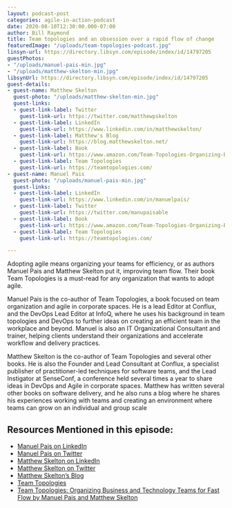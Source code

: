 ```yaml
---
layout: podcast-post
categories: agile-in-action-podcast
date: 2020-08-10T12:30:00.000-07:00
author: Bill Raymond
title: Team topologies and an obsession over a rapid flow of change
featuredImage: "/uploads/team-topologies-podcast.jpg"
linsyn-url: https://directory.libsyn.com/episode/index/id/14797205
guestPhotos:
- "/uploads/manuel-pais-min.jpg"
- "/uploads/matthew-skelton-min.jpg"
libsynUrl: https://directory.libsyn.com/episode/index/id/14797205
guest-details:
- guest-name: Matthew Skelton
  guest-photo: "/uploads/matthew-skelton-min.jpg"
  guest-links:
  - guest-link-label: Twitter
    guest-link-url: https://twitter.com/matthewpskelton
  - guest-link-label: LinkedIn
    guest-link-url: https://www.linkedin.com/in/matthewskelton/
  - guest-link-label: Matthew's Blog
    guest-link-url: https://blog.matthewskelton.net/
  - guest-link-label: Book
    guest-link-url: https://www.amazon.com/Team-Topologies-Organizing-Business-Technology/dp/1942788819
  - guest-link-label: Team Topologies
    guest-link-url: https://teamtopologies.com/
- guest-name: Manuel Pais
  guest-photo: "/uploads/manuel-pais-min.jpg"
  guest-links:
  - guest-link-label: LinkedIn
    guest-link-url: https://www.linkedin.com/in/manuelpais/
  - guest-link-label: Twitter
    guest-link-url: https://twitter.com/manupaisable
  - guest-link-label: Book
    guest-link-url: https://www.amazon.com/Team-Topologies-Organizing-Business-Technology/dp/1942788819
  - guest-link-label: Team Topologies
    guest-link-url: https://teamtopologies.com/

---
```

Adopting agile means organizing your teams for efficiency, or as authors Manuel Pais and Matthew Skelton put it, improving team flow. Their book Team Topologies is a must-read for any organization that wants to adopt agile.

Manuel Pais is the co-author of Team Topologies, a book focused on team organization and agile in corporate spaces. He is a lead Editor at Conflux, and the DevOps Lead Editor at InfoQ, where he uses his background in team topologies and DevOps to further ideas on creating an efficient team in the workplace and beyond. Manuel is also an IT Organizational Consultant and trainer, helping clients understand their organizations and accelerate workflow and delivery practices.

Matthew Skelton is the co-author of Team Topologies and several other books. He is also the Founder and Lead Consultant at Conflux, a specialist publisher of practitioner-led techniques for software teams, and the Lead Instigator at SenseConf, a conference held several times a year to share ideas in DevOps and Agile in corporate spaces. Matthew has written several other books on software delivery, and he also runs a blog where he shares his experiences working with teams and creating an environment where teams can grow on an individual and group scale

## Resources Mentioned in this episode:

* [Manuel Pais on LinkedIn](https://www.linkedin.com/in/manuelpais/)
* [Manuel Pais on Twitter](https://twitter.com/manupaisable)
* [Matthew Skelton on LinkedIn](https://www.linkedin.com/in/matthewskelton/)
* [Matthew Skelton on Twitter](https://twitter.com/matthewpskelton)
* [Matthew Skelton’s Blog](https://blog.matthewskelton.net/)
* [Team Topologies](https://teamtopologies.com/)
* [Team Topologies: Organizing Business and Technology Teams for Fast Flow by Manuel Pais and Matthew Skelton](https://www.amazon.com/Team-Topologies-Organizing-Business-Technology/dp/1942788819)